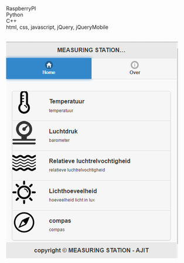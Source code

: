 RaspberryPI <br>
Python <br>
C++ <br>
html, css, javascript, jQuery, jQueryMobile<br> <br>


![alt tag](https://github.com/ajitdh/RaspberryPi/blob/master/public/afbeelding/MobileSiteHomePage1.PNG)
 

